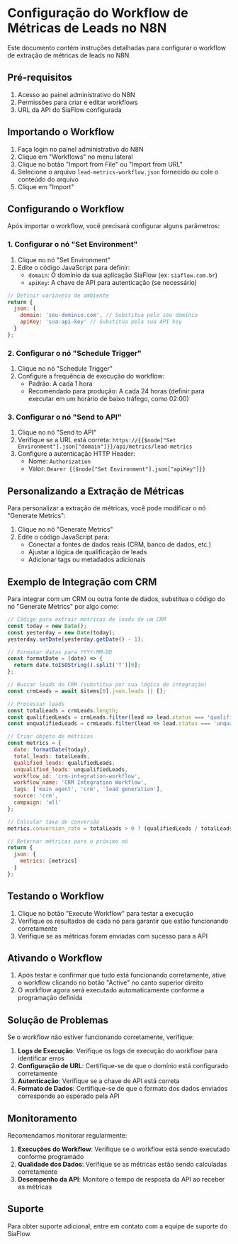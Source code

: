 # Configuração do Workflow de Métricas de Leads no N8N

Este documento contém instruções detalhadas para configurar o workflow de extração de métricas de leads no N8N.

## Pré-requisitos

1. Acesso ao painel administrativo do N8N
2. Permissões para criar e editar workflows
3. URL da API do SiaFlow configurada

## Importando o Workflow

1. Faça login no painel administrativo do N8N
2. Clique em "Workflows" no menu lateral
3. Clique no botão "Import from File" ou "Import from URL"
4. Selecione o arquivo `lead-metrics-workflow.json` fornecido ou cole o conteúdo do arquivo
5. Clique em "Import"

## Configurando o Workflow

Após importar o workflow, você precisará configurar alguns parâmetros:

### 1. Configurar o nó "Set Environment"

1. Clique no nó "Set Environment"
2. Edite o código JavaScript para definir:
   - `domain`: O domínio da sua aplicação SiaFlow (ex: `siaflow.com.br`)
   - `apiKey`: A chave de API para autenticação (se necessário)

```javascript
// Definir variáveis de ambiente
return {
  json: {
    domain: 'seu-dominio.com', // Substitua pelo seu domínio
    apiKey: 'sua-api-key' // Substitua pela sua API key
  }
};
```

### 2. Configurar o nó "Schedule Trigger"

1. Clique no nó "Schedule Trigger"
2. Configure a frequência de execução do workflow:
   - Padrão: A cada 1 hora
   - Recomendado para produção: A cada 24 horas (definir para executar em um horário de baixo tráfego, como 02:00)

### 3. Configurar o nó "Send to API"

1. Clique no nó "Send to API"
2. Verifique se a URL está correta: `https://{{$node["Set Environment"].json["domain"]}}/api/metrics/lead-metrics`
3. Configure a autenticação HTTP Header:
   - Nome: `Authorization`
   - Valor: `Bearer {{$node["Set Environment"].json["apiKey"]}}`

## Personalizando a Extração de Métricas

Para personalizar a extração de métricas, você pode modificar o nó "Generate Metrics":

1. Clique no nó "Generate Metrics"
2. Edite o código JavaScript para:
   - Conectar a fontes de dados reais (CRM, banco de dados, etc.)
   - Ajustar a lógica de qualificação de leads
   - Adicionar tags ou metadados adicionais

## Exemplo de Integração com CRM

Para integrar com um CRM ou outra fonte de dados, substitua o código do nó "Generate Metrics" por algo como:

```javascript
// Código para extrair métricas de leads de um CRM
const today = new Date();
const yesterday = new Date(today);
yesterday.setDate(yesterday.getDate() - 1);

// Formatar datas para YYYY-MM-DD
const formatDate = (date) => {
  return date.toISOString().split('T')[0];
};

// Buscar leads do CRM (substitua por sua lógica de integração)
const crmLeads = await $items[0].json.leads || [];

// Processar leads
const totalLeads = crmLeads.length;
const qualifiedLeads = crmLeads.filter(lead => lead.status === 'qualified').length;
const unqualifiedLeads = crmLeads.filter(lead => lead.status === 'unqualified').length;

// Criar objeto de métricas
const metrics = {
  date: formatDate(today),
  total_leads: totalLeads,
  qualified_leads: qualifiedLeads,
  unqualified_leads: unqualifiedLeads,
  workflow_id: 'crm-integration-workflow',
  workflow_name: 'CRM Integration Workflow',
  tags: ['main agent', 'crm', 'lead generation'],
  source: 'crm',
  campaign: 'all'
};

// Calcular taxa de conversão
metrics.conversion_rate = totalLeads > 0 ? (qualifiedLeads / totalLeads) * 100 : 0;

// Retornar métricas para o próximo nó
return {
  json: {
    metrics: [metrics]
  }
};
```

## Testando o Workflow

1. Clique no botão "Execute Workflow" para testar a execução
2. Verifique os resultados de cada nó para garantir que estão funcionando corretamente
3. Verifique se as métricas foram enviadas com sucesso para a API

## Ativando o Workflow

1. Após testar e confirmar que tudo está funcionando corretamente, ative o workflow clicando no botão "Active" no canto superior direito
2. O workflow agora será executado automaticamente conforme a programação definida

## Solução de Problemas

Se o workflow não estiver funcionando corretamente, verifique:

1. **Logs de Execução**: Verifique os logs de execução do workflow para identificar erros
2. **Configuração de URL**: Certifique-se de que o domínio está configurado corretamente
3. **Autenticação**: Verifique se a chave de API está correta
4. **Formato de Dados**: Certifique-se de que o formato dos dados enviados corresponde ao esperado pela API

## Monitoramento

Recomendamos monitorar regularmente:

1. **Execuções do Workflow**: Verifique se o workflow está sendo executado conforme programado
2. **Qualidade dos Dados**: Verifique se as métricas estão sendo calculadas corretamente
3. **Desempenho da API**: Monitore o tempo de resposta da API ao receber as métricas

## Suporte

Para obter suporte adicional, entre em contato com a equipe de suporte do SiaFlow. 